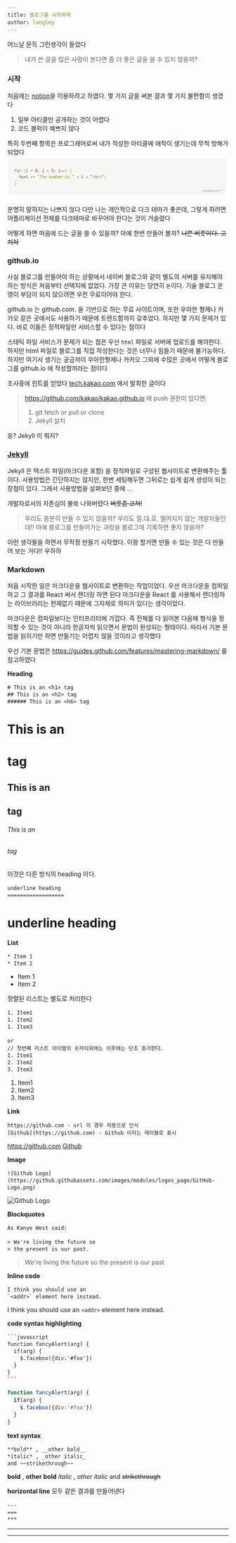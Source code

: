 ```yaml
---
title: 블로그를 시작하며
author: langley
---
```


어느날 문득 그런생각이 들었다
> 내가 쓴 글을 많은 사람이 본다면 좀 더 좋은 글을 쓸 수 있지 않을까?

### 시작
처음에는 [notion]을 이용하려고 하였다. 몇 가지 글을 써본 결과 몇 가지 불편함이 생겼다
1. 일부 아티클만 공개하는 것이 어렵다
2. 코드 블럭이 예쁘지 않다

특히 두번째 항목은 프로그래머로써 내가 작성한 아티클에 애착이 생기는데 무척 방해가 되었다
![codeblock](first-01.png)

분명히 말하지는 나쁘지 않다
다만 나는 개인적으로 다크 테마가 좋은데, 그렇게 하려면 어플리케이션 전체를 다크테마로 바꾸어야 한다는 것이 거슬렸다

어떻게 하면 마음에 드는 글을 쓸 수 있을까?
아예 한번 만들어 볼까? ~~나쁜 버릇이다. 고치자~~

### github.io
사실 블로그를 만들어야 하는 상황에서 네이버 블로그와 같이 별도의 서버를 유지해야 하는 방식은 처음부터 선택지에 없었다.
가장 큰 이유는 당연히 `돈`이다. 기술 블로그 운영이 부담이 되지 않으려면 우전 무료이어야 한다.

github.io 는 github.com. 을 기반으로 하는 무료 사이트이며, 또한 우아한 형제나 카카오 같은 곳에서도 사용하기 때문에 트렌드함까지 갖추었다.
하지만 몇 가지 문제가 있다. 바로 이들은 정적파일만 서비스할 수 있다는 점이다

스태틱 파일 서비스가 문제가 되는 점은 우선 `html` 파일로 서버에 업로드를 해야한다. 하지만 html 파일로 블로그를 직접 작성한다는 것은 너무나 힘들기 때문에 불가능하다. 
하지만 여기서 생기는 궁금저이 우아한형제나 카카오 그외에 수많은 곳에서 어떻게 블로그를 github.io 에 작성할까라는 점이다

조사중에 힌트를 얻었다 [tech.kakao.com](:https://github.com/kakao/kakao.github.io/blob/master/README.md) 에서 발최한 글이다

> https://github.com/kakao/kakao.github.io 에 push 권한이 있다면:
> 1. git fetch or pull or clone
> 2. Jekyll 설치

응? Jekyll 이 뭐지?

### [Jekyll]

Jekyll 은 텍스트 파일(마크다운 포함) 을 정적파일로 구성된 웹사이트로 변환해주는 툴이다. 
사용방법은 간단하지는 않지만, 한번 세팅해두면 그뒤로는 쉽게 쉽게 생성이 되는 장점이 있다.
그래서 사용방법을 살펴보던 중에 ...

개발자로서의 자존심이 불쑥 나와버렸다 ~~버릇좀 고쳐!~~ 
> 우리도 충분히 만들 수 있지 않을까?
> 우리도 절.대.로. 떨어지지 않는 개발자들인데!!
> 아예 블로그를 만들어가는 과정을 블로그에 기록하면 좋지 않을까?

이런 생각들을 하면서 무작정 만들기 시작했다.
이왕 할거면 만들 수 있는 것은 다 만들어 보는 거다!! 우하하

### Markdown
처음 시작한 일은 마크다운을 웹사이트로 변환하는 작업이었다. 우선 마크다운을 컴파일하고 그 결과를 React 써서 렌더링 하면 된다
마크다운을 React 를 사용해서 렌더링하는 라이브러리는 현재없기 때문에 그자체로 의미가 있다는 생각이었다.

마크다운은 컴파일보다는 인터프리터에 가깝다. 즉 전체를 다 읽어본 다음에 형식을 정의할 수 있는 것이 아니라 한글자씩 읽으면서 문법이 완성되는 형태이다. 따라서 기본 문법을 읽히기만 하면 만들기는 어렵지 않을 것이라고 생각했다

우선 기본 문법은 <https://guides.github.com/features/mastering-markdown/> 를 참고하였다

**Heading**
```
# This is an <h1> tag
## This is an <h2> tag
###### This is an <h6> tag
```
# This is an <h1> tag
## This is an <h2> tag
###### This is an <h6> tag

이것은 다른 방식의 heading 이다.
```
underline heading
==================
```
underline heading
==================


**List**
 ```
* Item 1
* Item 2
 ```
* Item 1
* Item 2
 
정렬된 리스트는 별도로 처리한다
```
1. Item1
1. Item2
1. Item3

or
// 첫번째 리스트 아이템의 숫자이외에는 이후에는 단조 증가한다.
1. Item1
2. Item2
3. Item3 
```
1. Item1
1. Item2
1. Item3

**Link**
```
https://github.com - url 의 경우 자동으로 인식
[Github](https://github.com) - Github 이라는 레이블로 표시
```
https://github.com
[Github](https://github.com)

**Image**
```
![Github Logo](https://github.githubassets.com/images/modules/logos_page/GitHub-Logo.png)
```
![Github Logo](https://github.githubassets.com/images/modules/logos_page/GitHub-Logo.png)

**Blockquotes**
```
As Kanye West said:

> We're living the future so
> the present is our past.
```
> We're living the future so
> the present is our past

**Inline code**
```
I think you should use an
`<addr>` element here instead.
```
I think you should use an `<addr>` element here instead.

**code syntax highlighting**
````
```javascript
function fancyAlert(arg) {
  if(arg) {
    $.facebox({div:'#foo'})
  }
}
```
````
```javascript
function fancyAlert(arg) {
  if(arg) {
    $.facebox({div:'#foo'})
  }
}
```

**text syntax**
```
**bold** , __other bold__ 
*italic* , _other italic_
and ~~strikethrough~~

```
**bold** , __other bold__ 
*italic* , _other italic_
and ~~strikethrough~~

**horizontal line**
모두 같은 결과를 만들어낸다
```
--- 
===
***
```
---


---


[notion]: https://www.notion.so/
[Jekyll]: https://jekyllrb.com